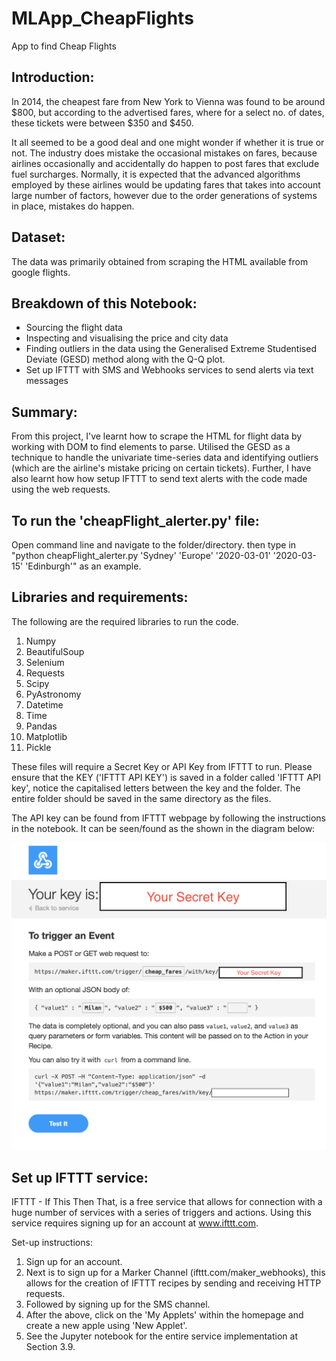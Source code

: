 # MLApp_CheapFlights
App to find Cheap Flights

## Introduction:

In 2014, the cheapest fare from New York to Vienna was found to be around $800, but according to the advertised fares, where for a select no. of dates, these tickets were between $350 and $450. 

It all seemed to be a good deal and one might wonder if whether it is true or not. The industry does mistake the occasional mistakes on fares, because airlines occasionally and accidentally do happen to post fares that exclude fuel surcharges. Normally, it is expected that the advanced algorithms employed by these airlines would be updating fares that takes into account large number of factors, however due to the order generations of systems in place, mistakes do happen.

## Dataset:

The data was primarily obtained from scraping the HTML available from google flights. 

## Breakdown of this Notebook:

- Sourcing the flight data
- Inspecting and visualising the price and city data
- Finding outliers in the data using the Generalised Extreme Studentised Deviate (GESD) method along with the Q-Q plot.
- Set up IFTTT with SMS and Webhooks services to send alerts via text messages

## Summary:

From this project, I've learnt how to scrape the HTML for flight data by working with DOM to find elements to parse. Utilised the GESD as a technique to handle the univariate time-series data and identifying outliers (which are the airline's mistake pricing on certain tickets). Further, I have also learnt how how setup IFTTT to send text alerts with the code made using the web requests. 

## To run the 'cheapFlight_alerter.py' file:

Open command line and navigate to the folder/directory. then type in "python cheapFlight_alerter.py 'Sydney' 'Europe' '2020-03-01' '2020-03-15' 'Edinburgh'" as an example.

## Libraries and requirements:

The following are the required libraries to run the code.
1. Numpy
2. BeautifulSoup
3. Selenium
4. Requests
5. Scipy
6. PyAstronomy
7. Datetime
8. Time
9. Pandas
10. Matplotlib
11. Pickle

These files will require a Secret Key or API Key from IFTTT to run. Please ensure that the KEY ('IFTTT API KEY') is saved in a folder called 'IFTTT API key', notice the capitalised letters between the key and the folder. The entire folder should be saved in the same directory as the files. 

The API key can be found from IFTTT webpage by following the instructions in the notebook. It can be seen/found as the shown in the diagram below:

![9_Test it](https://github.com/ylee9107/MLApp_CheapFlights/blob/master/IFTTT%20Screenshots/9_Test%20it.png)


## Set up IFTTT service:

IFTTT - If This Then That, is a free service that allows for connection with a huge number of services with a series of triggers and actions. Using this service requires signing up for an account at www.ifttt.com. 

Set-up instructions:
1. Sign up for an account.
2. Next is to sign up for a Marker Channel (ifttt.com/maker_webhooks), this allows for the creation of IFTTT recipes by sending and receiving HTTP requests.
3. Followed by signing up for the SMS channel.
4. After the above, click on the 'My Applets' within the homepage and create a new apple using 'New Applet'.
5. See the Jupyter notebook for the entire service implementation at Section 3.9.

